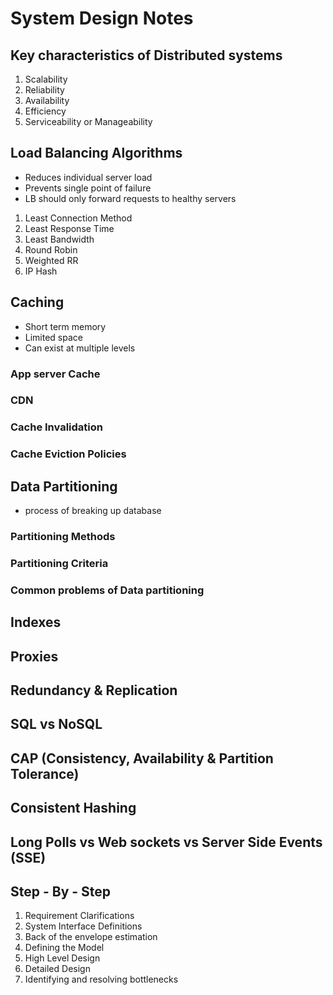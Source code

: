 # System Design Notes

## Key characteristics of Distributed systems

1. Scalability
2. Reliability
3. Availability
4. Efficiency
5. Serviceability or Manageability

## Load Balancing Algorithms

- Reduces individual server load
- Prevents single point of failure
- LB should only forward requests to healthy servers

1. Least Connection Method
2. Least Response Time
3. Least Bandwidth
4. Round Robin
5. Weighted RR
6. IP Hash

## Caching

- Short term memory
- Limited space
- Can exist at multiple levels

### App server Cache

### CDN

### Cache Invalidation

### Cache Eviction Policies

## Data Partitioning

- process of breaking up database

### Partitioning Methods

### Partitioning Criteria

### Common problems of Data partitioning

## Indexes

## Proxies

## Redundancy & Replication

## SQL vs NoSQL

## CAP (Consistency, Availability & Partition Tolerance)

## Consistent Hashing

## Long Polls vs Web sockets vs Server Side Events (SSE)

## Step - By - Step

1. Requirement Clarifications
2. System Interface Definitions
3. Back of the envelope estimation
4. Defining the Model
5. High Level Design
6. Detailed Design
7. Identifying and resolving bottlenecks
